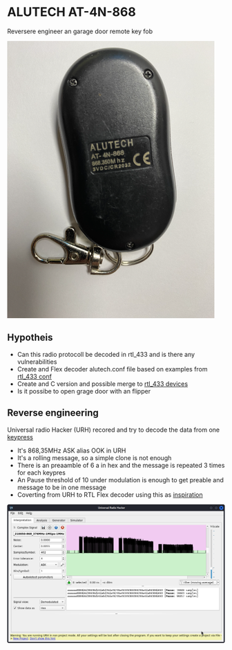 # ALUTECH AT-4N-868
Reversere engineer an garage door remote key fob 

![AT-4N-868](AT_4N_868.png) 


## Hypotheis
* Can this radio protocoll be decoded in rtl_433 and is there any vulnerabilities 
* Create and Flex decoder alutech.conf file based on examples from [rtl_433 conf](https://github.com/merbanan/rtl_433/tree/master/conf)
* Create and C version and possible merge to [rtl_433 devices](https://github.com/merbanan/rtl_433/tree/master/src/devices)
* Is it possibe to open grage door with an flipper

## Reverse engineering
Universal radio Hacker (URH) recored and try to decode the data from one [keypress](urh_alutech.complex16s) 
* It's 868,35MHz ASK alias OOK in URH 
* It's a rolling message, so a simple clone is not enough 
* There is an preaamble of 6 a in hex and the message is repeated 3 times for each keypres
* An Pause threshold of 10 under modulation is enough to get preable and message to be in one message
* Coverting from URH to RTL Flex decoder using this as [inspiration](https://github.com/klohner/klohner.github.io/blob/master/SDR/Decoding/Example_2019-01-24/README.md)  

![AT-4N-868](urh_AT_4N_868.png)
